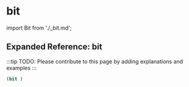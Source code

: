 # bit

import Bit from './_bit.md';

<Bit />

## Expanded Reference: bit

:::tip
TODO: Please contribute to this page by adding explanations and examples
:::

```lisp
(bit )
```
